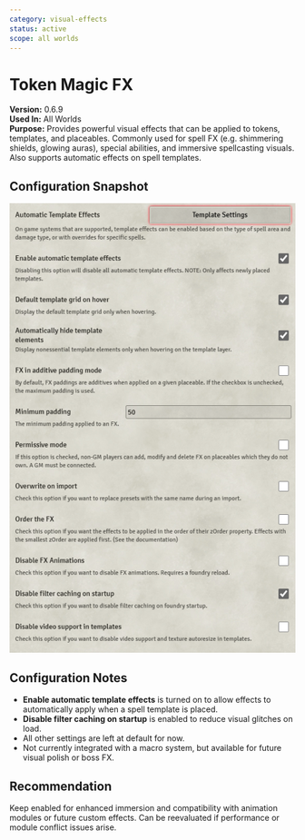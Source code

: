 ```yaml
---
category: visual-effects
status: active
scope: all worlds
---
```


# Token Magic FX

**Version:** 0.6.9  
**Used In:** All Worlds  
**Purpose:** Provides powerful visual effects that can be applied to tokens, templates, and placeables. Commonly used for spell FX (e.g. shimmering shields, glowing auras), special abilities, and immersive spellcasting visuals. Also supports automatic effects on spell templates.

## Configuration Snapshot

![TokenMagicFX-v0.6.9](./TokenMagicFX-v0.6.9.png)

## Configuration Notes

- **Enable automatic template effects** is turned on to allow effects to automatically apply when a spell template is placed.
- **Disable filter caching on startup** is enabled to reduce visual glitches on load.
- All other settings are left at default for now.
- Not currently integrated with a macro system, but available for future visual polish or boss FX.

## Recommendation

Keep enabled for enhanced immersion and compatibility with animation modules or future custom effects. Can be reevaluated if performance or module conflict issues arise.
